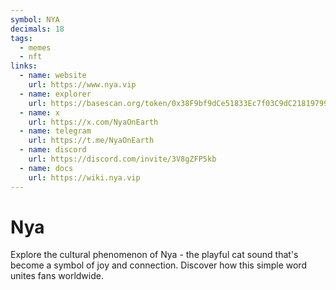 ```yaml
---
symbol: NYA
decimals: 18
tags:
  - memes
  - nft
links:
  - name: website
    url: https://www.nya.vip
  - name: explorer
    url: https://basescan.org/token/0x38F9bf9dCe51833Ec7f03C9dC218197999999999
  - name: x
    url: https://x.com/NyaOnEarth
  - name: telegram
    url: https://t.me/NyaOnEarth
  - name: discord
    url: https://discord.com/invite/3V8gZFP5kb
  - name: docs
    url: https://wiki.nya.vip
---
```


# Nya

Explore the cultural phenomenon of Nya - the playful cat sound that's become a symbol of joy and connection. Discover how this simple word unites fans worldwide.

